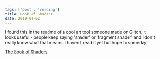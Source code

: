 ```yaml
---
tags: ['post', 'reading']
title: Book of Shaders
date: 2019-04-02
---
```


I found this in the readme of a cool art tool someone made on Glitch. It looks useful - people keep saying 'shader' or 'fragment shader' and I don't really know what that means. I haven't read it yet but hope to someday! 

[The Book of Shaders](https://thebookofshaders.com/)